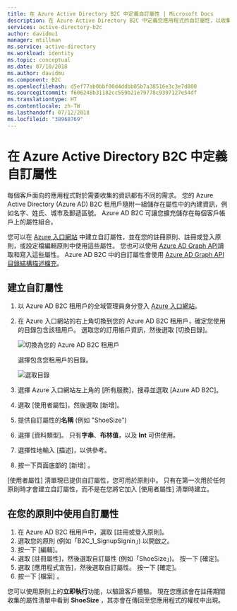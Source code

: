 ```yaml
---
title: 在 Azure Active Directory B2C 中定義自訂屬性 | Microsoft Docs
description: 在 Azure Active Directory B2C 中定義您應用程式的自訂屬性，以收集您客戶的相關資訊。
services: active-directory-b2c
author: davidmu1
manager: mtillman
ms.service: active-directory
ms.workload: identity
ms.topic: conceptual
ms.date: 07/10/2018
ms.author: davidmu
ms.component: B2C
ms.openlocfilehash: d5ef77ab0bbf00d4ddbb05b7a38516e3c3e7d800
ms.sourcegitcommit: f606248b31182cc559b21e79778c9397127e54df
ms.translationtype: HT
ms.contentlocale: zh-TW
ms.lasthandoff: 07/12/2018
ms.locfileid: "38968769"
---
```

# <a name="define-custom-attributes-in-azure-active-directory-b2c"></a>在 Azure Active Directory B2C 中定義自訂屬性

 每個客戶面向的應用程式對於需要收集的資訊都有不同的需求。 您的 Azure Active Directory (Azure AD) B2C 租用戶隨附一組儲存在屬性中的內建資訊，例如名字、姓氏、城市及郵遞區號。 Azure AD B2C 可讓您擴充儲存在每個客戶帳戶上的屬性組合。 
 
 您可以在 [Azure 入口網站](https://portal.azure.com/) 中建立自訂屬性，並在您的註冊原則、註冊或登入原則，或設定檔編輯原則中使用這些屬性。 您也可以使用 [Azure AD Graph API](active-directory-b2c-devquickstarts-graph-dotnet.md)讀取和寫入這些屬性。 Azure AD B2C 中的自訂屬性會使用 [Azure AD Graph API 目錄結構描述擴充](https://msdn.microsoft.com/library/azure/ad/graph/howto/azure-ad-graph-api-directory-schema-extensions)。

## <a name="create-a-custom-attribute"></a>建立自訂屬性

1. 以 Azure AD B2C 租用戶的全域管理員身分登入 [Azure 入口網站](https://portal.azure.com/)。
2. 在 Azure 入口網站的右上角切換到您的 Azure AD B2C 租用戶，確定您使用的目錄包含該租用戶。 選取您的訂用帳戶資訊，然後選取 [切換目錄]。 

    ![切換為您的 Azure AD B2C 租用戶](./media/active-directory-b2c-reference-custom-attr/switch-directories.png)

    選擇包含您租用戶的目錄。

    ![選取目錄](./media/active-directory-b2c-reference-custom-attr/select-directory.png)

3. 選擇 Azure 入口網站左上角的 [所有服務]，搜尋並選取 [Azure AD B2C]。
4. 選取 [使用者屬性]，然後選取 [新增]。
5. 提供自訂屬性的**名稱** (例如 "ShoeSize")
6. 選擇 [資料類型]。 只有**字串**、**布林值**，以及 **Int** 可供使用。
7. 選擇性地輸入 [描述]，以供參考。 
8. 按一下頁面底部的 [新增] 。

[使用者屬性] 清單現已提供自訂屬性，您可用於原則中。 只有在第一次用於任何原則時才會建立自訂屬性，而不是在您將它加入 [使用者屬性] 清單時建立。

## <a name="use-a-custom-attribute-in-your-policy"></a>在您的原則中使用自訂屬性

1. 在 Azure AD B2C 租用戶中，選取 [註冊或登入原則]。
2. 選取您的原則 (例如「B2C_1_SignupSignin」) 以開啟之。 
3. 按一下 [編輯]。
4. 選取 [註冊屬性]，然後選取自訂屬性 (例如「ShoeSize」)。 按一下 [確定]。
5. 選取 [應用程式宣告]，然後選取自訂屬性。 按一下 [確定]。
6. 按一下 [檔案] 。

您可以使用原則上的**立即執行**功能，以驗證客戶體驗。 現在您應該會在註冊期間收集的屬性清單中看到 **ShoeSize** ，其亦會在傳回至您應用程式的權杖中出現。

